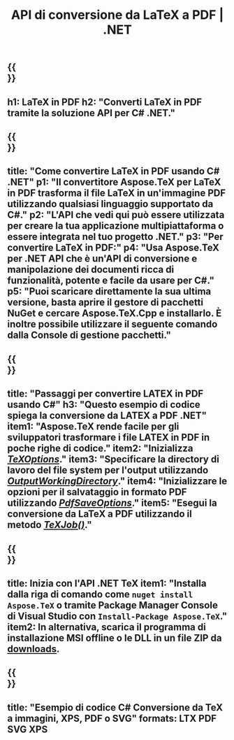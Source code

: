﻿---
translation: true
template: /_templates/_conversion-child-net.md
title: API di conversione da LaTeX a PDF | .NET
description: Funzionalità di conversione da LaTeX a PDF. Integra questa libreria .NET in sede nel tuo progetto o usa applicazioni multipiattaforma per convertire LaTeX in PDF.
keywords: da latex a pdf api net, latex2pdf integra c#
url: /net/conversion/latex-to-pdf/
family: tex
platformtag: net
feature: conversion
informat: LATEX
outformat: PDF
otherformats: BMP PNG JPEG TIFF SVG XPS
---

{{<section banner>}}
---
h1: LaTeX in PDF
h2: "Converti LaTeX in PDF tramite la soluzione API per C# .NET."
---

{{<section overview>}}
---
title: "Come convertire LaTeX in PDF usando C# .NET"
p1: "Il convertitore Aspose.TeX per LaTeX in PDF trasforma il file LaTeX in un'immagine PDF utilizzando qualsiasi linguaggio supportato da C#."
p2: "L'API che vedi qui può essere utilizzata per creare la tua applicazione multipiattaforma o essere integrata nel tuo progetto .NET."
p3: "Per convertire LaTeX in PDF:"
p4: "Usa Aspose.TeX per .NET API che è un'API di conversione e manipolazione dei documenti ricca di funzionalità, potente e facile da usare per C#."
p5: "Puoi scaricare direttamente la sua ultima versione, basta aprire il gestore di pacchetti NuGet e cercare Aspose.TeX.Cpp e installarlo. È inoltre possibile utilizzare il seguente comando dalla Console di gestione pacchetti."
---

{{<section feature1>}}
---
title: "Passaggi per convertire LATEX in PDF usando C#"
h3: "Questo esempio di codice spiega la conversione da LATEX a PDF .NET"
item1: "Aspose.TeX rende facile per gli sviluppatori trasformare i file LATEX in PDF in poche righe di codice."
item2: "Inizializza [*TeXOptions*](https://reference.aspose.com/tex/net/aspose.tex/texoptions/)."
item3: "Specificare la directory di lavoro del file system per l'output utilizzando [*OutputWorkingDirectory*](https://reference.aspose.com/tex/net/aspose.tex/texoptions/outputworkingdirectory/)."
item4: "Inizializzare le opzioni per il salvataggio in formato PDF utilizzando [*PdfSaveOptions*](https://reference.aspose.com/tex/net/aspose.tex.presentation.image/pdfsaveoptions/)."
item5: "Esegui la conversione da LaTeX a PDF utilizzando il metodo [*TeXJob()*](https://reference.aspose.com/tex/net/aspose.tex/texjob/)."
---

{{<section feature2>}}
---
title: Inizia con l'API .NET TeX
item1: "Installa dalla riga di comando come ```nuget install Aspose.TeX``` o tramite Package Manager Console di Visual Studio con ```Install-Package Aspose.TeX```."
item2: In alternativa, scarica il programma di installazione MSI offline o le DLL in un file ZIP da [downloads](https://releases.aspose.com/tex/net).
---

{{<section widget>}}
---
title: "Esempio di codice C# Conversione da TeX a immagini, XPS, PDF o SVG"
formats: LTX PDF SVG XPS
---